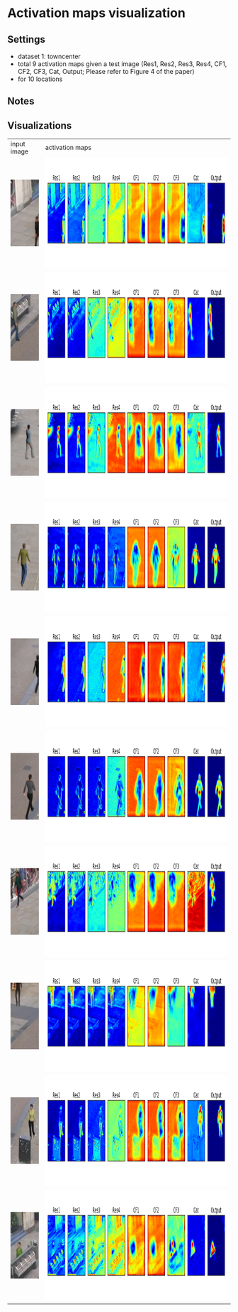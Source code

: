 # Activation maps visualization 

## Settings
- dataset 1: towncenter
- total 9 activation maps given a test image (Res1, Res2, Res3, Res4, CF1, CF2, CF3, Cat, Output; Please refer to Figure 4 of the paper)
- for 10 locations 

## Notes



## Visualizations
<table>
    <tr>
        <td> input image </td>
        <td> activation maps </td>
    </tr>
    <tr>
        <td> <img src="src/testscripts/testset1/1.jpg" height="150"> </td>
        <td> <img src="visualize_filters/activationmaps_results/loc1.png" height="250"> </td>
    </tr>
    <tr>
        <td> <img src="src/testscripts/testset1/2.jpg" height="150"> </td>
        <td> <img src="visualize_filters/activationmaps_results/loc2.png" height="250"> </td>
    </tr>
    <tr>
        <td> <img src="src/testscripts/testset1/3.jpg" height="150"> </td>
        <td> <img src="visualize_filters/activationmaps_results/loc3.png" height="250"> </td>
    </tr>
    <tr>
        <td> <img src="src/testscripts/testset1/4.jpg" height="150"> </td>
        <td> <img src="visualize_filters/activationmaps_results/loc4.png" height="250"> </td>
    </tr>
    <tr>
        <td> <img src="src/testscripts/testset1/5.jpg" height="150"> </td>
        <td> <img src="visualize_filters/activationmaps_results/loc5.png" height="250"> </td>
    </tr>
    <tr>
        <td> <img src="src/testscripts/testset1/6.jpg" height="150"> </td>
        <td> <img src="visualize_filters/activationmaps_results/loc6.png" height="250"> </td>
    </tr>
    <tr>
        <td> <img src="src/testscripts/testset1/7.jpg" height="150"> </td>
        <td> <img src="visualize_filters/activationmaps_results/loc7.png" height="250"> </td>
    </tr>
    <tr>
        <td> <img src="src/testscripts/testset1/8.jpg" height="150"> </td>
        <td> <img src="visualize_filters/activationmaps_results/loc8.png" height="250"> </td>
    </tr>
    <tr>
        <td> <img src="src/testscripts/testset1/9.jpg" height="150"> </td>
        <td> <img src="visualize_filters/activationmaps_results/loc9.png" height="250"> </td>
    </tr>
    <tr>
        <td> <img src="src/testscripts/testset1/10.jpg" height="150"> </td>
        <td> <img src="visualize_filters/activationmaps_results/loc10.png" height="250"> </td>
    </tr>
    
</table>


